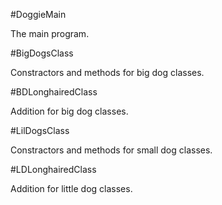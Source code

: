 #DoggieMain

The main program.

#BigDogsClass

Constractors and methods for big dog classes.

#BDLonghairedClass

Addition for big dog classes.

#LilDogsClass

Constractors and methods for small dog classes.

#LDLonghairedClass

Addition for little dog classes.